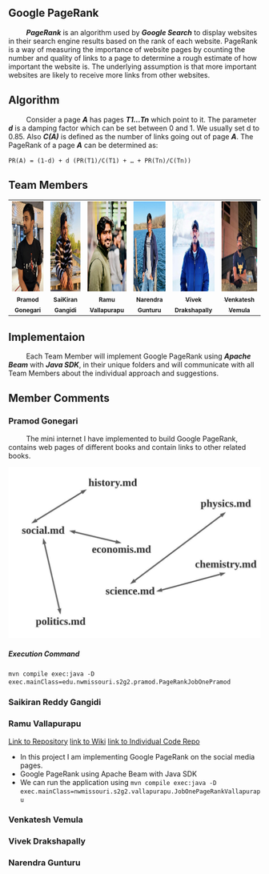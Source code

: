 ## Google PageRank

&nbsp;&nbsp;&nbsp;&nbsp;&nbsp;&nbsp;&nbsp;&nbsp;&nbsp;***PageRank*** is an algorithm used by ***Google Search*** to display websites in their search engine results based on the rank of each website. PageRank is a way of measuring the importance of website pages by counting the number and quality of links to a page to determine a rough estimate of how important the website is. The underlying assumption is that more important websites are likely to receive more links from other websites.

## Algorithm

&nbsp;&nbsp;&nbsp;&nbsp;&nbsp;&nbsp;&nbsp;&nbsp;&nbsp;Consider a page ***A*** has pages ***T1…Tn*** which point to it. The parameter ***d*** is a damping factor which can be set between 0 and 1. We usually set d to 0.85. Also ***C(A)*** is defined as the number of links going out of page ***A***. The PageRank of a page ***A*** can be determined as:

```
PR(A) = (1-d) + d (PR(T1)/C(T1) + … + PR(Tn)/C(Tn))
```

## Team Members
<table>
<td align="center"><a href="https://github.com/pramod096"><img src="images/pramod.JPG" width="180px;" height="180px;" alt="Pramod Gonegari"/><br /><sub><b>Pramod Gonegari</b></sub></a><br /></td>

<td align="center"><a href="https://github.com/saikiranreddygangidi"><img src="images/sai.jpg" width="180px;" height="180px;" alt="SaiKiran Gangidi"/><br /><sub><b>SaiKiran Gangidi</b></sub></a><br /></td>
  
<td align="center"><a href="https://github.com/vallapurapuramu"><img src="images/ramu.jpeg" width="180px;" height="180px;" alt="Ramu Vallapurapu"/><br /><sub><b>Ramu Vallapurapu</b></sub></a><br /></td>

<td align="center"><a href="https://github.com/Narendra-kumar-Gunturu"><img src="images/narendra.jpg" width="180px;" height="180px;" alt="Narendra Gunturu"/><br /><sub><b>Narendra Gunturu</b></sub></a><br /></td>

<td align="center"><a href="https://github.com/vivekd31"><img src="images/vivek.jpg" width="180px;" height="180px;" alt="Vivek Drakshapally"/><br /><sub><b>Vivek Drakshapally</b></sub></a><br /></td>

<td align="center"><a href="https://github.com/Vemula23"><img src="images/venky.jpg" width="180px;" height="180px;" alt="Venkatesh Vemula"/><br /><sub><b>Venkatesh Vemula</b></sub></a><br /></td>

</table>


## Implementaion
&nbsp;&nbsp;&nbsp;&nbsp;&nbsp;&nbsp;&nbsp;&nbsp;&nbsp;Each Team Member will implement Google PageRank using ***Apache Beam*** with ***Java SDK***, in their unique folders and will communicate with all Team Members about the individual approach and suggestions.





## Member Comments

### Pramod Gonegari

&nbsp;&nbsp;&nbsp;&nbsp;&nbsp;&nbsp;&nbsp;&nbsp;&nbsp;The mini internet I have implemented to build Google PageRank, contains web pages of different books and contain links to 
other related books.

![Books Graph](images/pramodBooksGraph.jpeg)

##### Execution Command
```
mvn compile exec:java -D exec.mainClass=edu.nwmissouri.s2g2.pramod.PageRankJobOnePramod
```




### Saikiran Reddy Gangidi



### Ramu Vallapurapu
[Link to Repository](https://github.com/pramod096/beam-java-s02g02.git)
[link to Wiki](https://github.com/pramod096/beam-java-s02g02/wiki/Ramu-Vallapurapu)
[link to Individual Code Repo](https://github.com/pramod096/beam-java-s02g02/tree/main/RamuVallapurapu)

- In this project I am implementing Google PageRank on the social media pages.
- Google PageRank using Apache Beam with Java SDK
- We can run the application using ``` mvn compile exec:java -D exec.mainClass=nwmissouri.s2g2.vallapurapu.JobOnePageRankVallapurapu ```





### Venkatesh Vemula



### Vivek Drakshapally



### Narendra Gunturu

